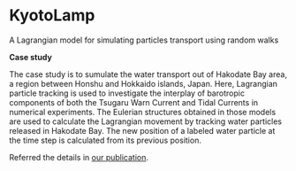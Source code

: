 # KyotoLamp

A Lagrangian model for simulating particles transport using random walks

**Case study** 

The case study is to sumulate the water transport out of Hakodate Bay area, a region between Honshu and Hokkaido islands, Japan. Here, Lagrangian particle tracking is used to investigate the interplay of barotropic components of both the Tsugaru Warn Current and Tidal Currents in numerical experiments. The Eulerian structures obtained in those models are used to calculate the Lagrangian movement by tracking water particles released in Hakodate Bay. The new position of a labeled water particle at the time step is calculated from its previous position.

Referred the details in [our publication](https://github.com/luuqh/kyotolamp/blob/master/paper.pdf).
